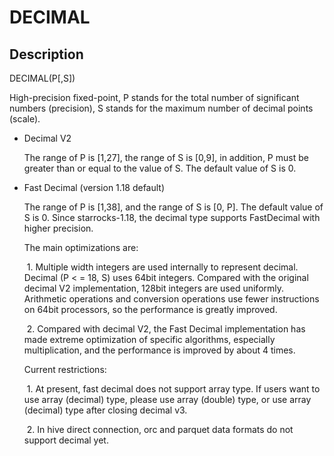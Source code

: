 # DECIMAL

## Description

DECIMAL(P[,S])

High-precision fixed-point, P stands for the total number of significant numbers (precision), S stands for the maximum number of decimal points (scale).

* Decimal V2

  The range of P is [1,27], the range of S is [0,9], in addition, P must be greater than or equal to the value of S. The default value of S is 0.

* Fast Decimal (version 1.18 default)

  The range of P is [1,38], and the range of S is [0, P]. The default value of S is 0. Since starrocks-1.18, the decimal type supports FastDecimal with higher precision.
  
  The main optimizations are:
  
  ​    1. Multiple width integers are used internally to represent decimal. Decimal (P < = 18, S) uses 64bit integers. Compared with the original decimal V2 implementation, 128bit integers are used uniformly. Arithmetic operations and conversion operations use fewer instructions on 64bit processors, so the performance is greatly improved.
  
  ​    2. Compared with decimal V2, the Fast Decimal implementation has made extreme optimization of specific algorithms, especially multiplication, and the performance is improved by about 4 times.
  
  Current restrictions:
  
  ​     1. At present, fast decimal does not support array type. If users want to use array (decimal) type, please use array (double) type, or use array (decimal) type after closing decimal v3.
  
  ​     2. In hive direct connection, orc and parquet data formats do not support decimal yet.
